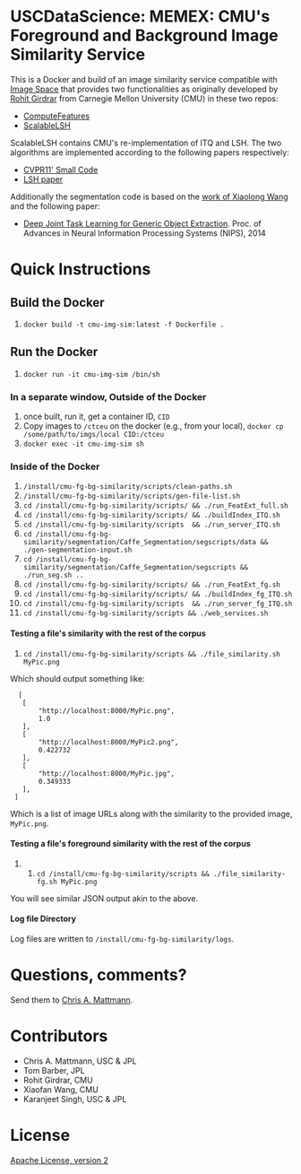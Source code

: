 # USCDataScience: MEMEX: CMU's Foreground and Background Image Similarity Service

This is a Docker and build of an image similarity service compatible with 
[Image Space](http://github.com/nasa-jpl-memex/image_space.git) that provides
two functionalities as originally developed by [Rohit Girdrar](https://github.com/rohitgirdhar) 
from Carnegie Mellon University (CMU) in these two repos:

* [ComputeFeatures](https://github.com/rohitgirdhar/ComputeFeatures)
* [ScalableLSH](https://github.com/rohitgirdhar-cmu-experimental/ScalableLSH)

ScalableLSH contains CMU's re-implementation of ITQ and LSH. The two algorithms 
are implemented according to the following papers respectively:

* [CVPR11' Small Code](http://slazebni.cs.illinois.edu/publications/cvpr11_small_code.pdf)
* [LSH paper](http://www.mit.edu/~andoni/LSH/)

Additionally the segmentation code is based on the 
[work of Xiaolong Wang](https://github.com/xiaolonw/nips14_loc_seg_testonly/tree/master/Caffe_Segmentation) 
and the following paper:

* [Deep Joint Task Learning for Generic Object Extraction](https://papers.nips.cc/paper/5547-deep-joint-task-learning-for-generic-object-extraction). 
Proc. of Advances in Neural Information Processing Systems (NIPS), 2014

# Quick Instructions

## Build the Docker

 1. `docker build -t cmu-img-sim:latest -f Dockerfile .`

## Run the Docker

  1. `docker run -it cmu-img-sim /bin/sh`

### In a separate window, Outside of the Docker

 1. once built, run it, get a container ID, `CID`
 2. Copy images to `/ctceu` on the docker (e.g., from your local), `docker cp /some/path/to/imgs/local CID:/ctceu`
 3. `docker exec -it cmu-img-sim sh`

### Inside of the Docker

 1. `/install/cmu-fg-bg-similarity/scripts/clean-paths.sh`
 2. `/install/cmu-fg-bg-similarity/scripts/gen-file-list.sh`
 3. `cd /install/cmu-fg-bg-similarity/scripts/ && ./run_FeatExt_full.sh`
 4. `cd /install/cmu-fg-bg-similarity/scripts/ && ./buildIndex_ITQ.sh`
 5. `cd /install/cmu-fg-bg-similarity/scripts  && ./run_server_ITQ.sh`
 6. `cd /install/cmu-fg-bg-similarity/segmentation/Caffe_Segmentation/segscripts/data && ./gen-segmentation-input.sh`
 7. `cd	/install/cmu-fg-bg-similarity/segmentation/Caffe_Segmentation/segscripts && ./run_seg.sh ..`
 8. `cd /install/cmu-fg-bg-similarity/scripts/ && ./run_FeatExt_fg.sh`
 9. `cd /install/cmu-fg-bg-similarity/scripts/ && ./buildIndex_fg_ITQ.sh`
 10. `cd /install/cmu-fg-bg-similarity/scripts  && ./run_server_fg_ITQ.sh`
 11. `cd /install/cmu-fg-bg-similarity/scripts && ./web_services.sh`

#### Testing a file's similarity with the rest of the corpus

 1. `cd /install/cmu-fg-bg-similarity/scripts && ./file_similarity.sh MyPic.png`

 Which should output something like:

 ```
   [
    [
        "http://localhost:8000/MyPic.png",
        1.0
    ],
    [
        "http://localhost:8000/MyPic2.png",
        0.422732
    ],
    [
        "http://localhost:8000/MyPic.jpg",
        0.349333
    ],
  ]

  ```

  Which is a list of image URLs along with the similarity to the provided image, `MyPic.png`.

#### Testing a file's foreground similarity with the rest of the corpus

 1. 1. `cd /install/cmu-fg-bg-similarity/scripts && ./file_similarity-fg.sh MyPic.png`

 You will see similar JSON output akin to the above.

#### Log file Directory

Log files are written to `/install/cmu-fg-bg-similarity/logs`.

# Questions, comments?
Send them to [Chris A. Mattmann](mailto:chris.a.mattmann@jpl.nasa.gov).

# Contributors
* Chris A. Mattmann, USC & JPL
* Tom Barber, JPL
* Rohit Girdrar, CMU
* Xiaofan Wang, CMU
* Karanjeet Singh, USC & JPL

# License
[Apache License, version 2](http://www.apache.org/licenses/LICENSE-2.0)

